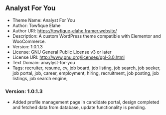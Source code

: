 ## Analyst For You

- Theme Name: Analyst For You
- Author: Towfique Elahe
- Author URI: https://towfique-elahe.framer.website/
- Description: A custom WordPress theme compatible with Elementor and WooCommerce.
- Version: 1.0.1.3
- License: GNU General Public License v3 or later
- License URI: http://www.gnu.org/licenses/gpl-3.0.html
- Text Domain: anaylyst-for-you
- Tags: recruiter, resume, cv, job board, job listing, job search, job seeker, job portal, job, career, employment, hiring, recruitment, job posting, job listings, job search engine,

### Version: 1.0.1.3

- Added profile management page in candidate portal, design completed and fetched data from database, update functionality is pending.

